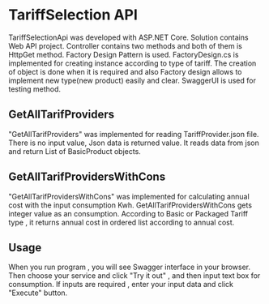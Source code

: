 # TariffSelection API

TariffSelectionApi was developed with ASP.NET Core.
Solution contains Web API project.
Controller contains two methods and both of them is HttpGet method.
Factory Design Pattern is used. FactoryDesign.cs is implemented for creating instance according to type of tariff.
The creation of object is done when it is required and also Factory design allows to implement new type(new product) easily and clear.
SwaggerUI is used for testing method. 

## GetAllTarifProviders

"GetAllTarifProviders" was implemented for reading TariffProvider.json file. There is no input value, Json data is returned value.
It reads data from json and return List of BasicProduct objects.

## GetAllTarifProvidersWithCons

"GetAllTarifProvidersWithCons" was implemented for calculating annual cost with the input consumption Kwh.
GetAllTarifProvidersWithCons gets  integer value as an consumption.
According to Basic or Packaged Tariff type , it returns annual cost in ordered list according to annual cost.

## Usage

When you run program , you will see Swagger interface in your browser.
Then choose your service and click "Try it out" , and then input text box for consumption. 
If inputs are required , enter your input data and click "Execute" button.


